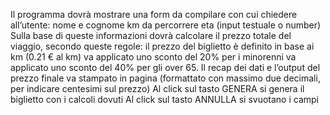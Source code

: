 Il programma dovrà mostrare una form da compilare con cui chiedere all’utente:
nome e cognome
km da percorrere
eta (input testuale o number)
Sulla base di queste informazioni dovrà calcolare il prezzo totale del viaggio, secondo queste regole:
il prezzo del biglietto è definito in base ai km (0.21 € al km)
va applicato uno sconto del 20% per i minorenni
va applicato uno sconto del 40% per gli over 65.
Il recap dei dati e l’output del prezzo finale va stampato in pagina (formattato con massimo due decimali, per indicare centesimi sul prezzo)
Al click sul tasto GENERA si genera il biglietto con i calcoli dovuti
Al click sul tasto ANNULLA si svuotano i campi